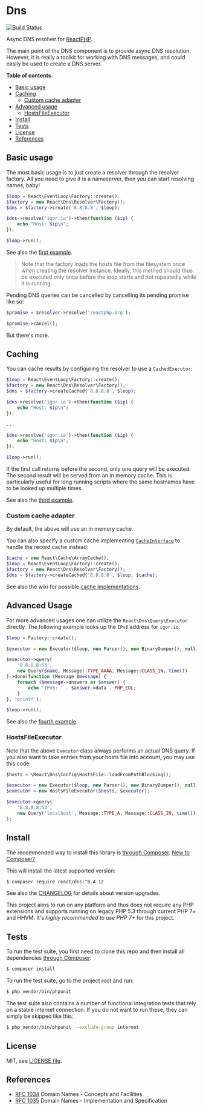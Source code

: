 # Dns

[![Build Status](https://travis-ci.org/reactphp/dns.svg?branch=master)](https://travis-ci.org/reactphp/dns)

Async DNS resolver for [ReactPHP](https://reactphp.org/).

The main point of the DNS component is to provide async DNS resolution.
However, it is really a toolkit for working with DNS messages, and could
easily be used to create a DNS server.

**Table of contents**

* [Basic usage](#basic-usage)
* [Caching](#caching)
  * [Custom cache adapter](#custom-cache-adapter)
* [Advanced usage](#advanced-usage)
  * [HostsFileExecutor](#hostsfileexecutor)
* [Install](#install)
* [Tests](#tests)
* [License](#license)
* [References](#references)

## Basic usage

The most basic usage is to just create a resolver through the resolver
factory. All you need to give it is a nameserver, then you can start resolving
names, baby!

```php
$loop = React\EventLoop\Factory::create();
$factory = new React\Dns\Resolver\Factory();
$dns = $factory->create('8.8.8.8', $loop);

$dns->resolve('igor.io')->then(function ($ip) {
    echo "Host: $ip\n";
});

$loop->run();
```

See also the [first example](examples).

> Note that the factory loads the hosts file from the filesystem once when
  creating the resolver instance.
  Ideally, this method should thus be executed only once before the loop starts
  and not repeatedly while it is running.

Pending DNS queries can be cancelled by cancelling its pending promise like so:

```php
$promise = $resolver->resolve('reactphp.org');

$promise->cancel();
```

But there's more.

## Caching

You can cache results by configuring the resolver to use a `CachedExecutor`:

```php
$loop = React\EventLoop\Factory::create();
$factory = new React\Dns\Resolver\Factory();
$dns = $factory->createCached('8.8.8.8', $loop);

$dns->resolve('igor.io')->then(function ($ip) {
    echo "Host: $ip\n";
});

...

$dns->resolve('igor.io')->then(function ($ip) {
    echo "Host: $ip\n";
});

$loop->run();
```

If the first call returns before the second, only one query will be executed.
The second result will be served from an in memory cache.
This is particularly useful for long running scripts where the same hostnames
have to be looked up multiple times.

See also the [third example](examples).

### Custom cache adapter

By default, the above will use an in memory cache.

You can also specify a custom cache implementing [`CacheInterface`](https://github.com/reactphp/cache) to handle the record cache instead:

```php
$cache = new React\Cache\ArrayCache();
$loop = React\EventLoop\Factory::create();
$factory = new React\Dns\Resolver\Factory();
$dns = $factory->createCached('8.8.8.8', $loop, $cache);
```

See also the wiki for possible [cache implementations](https://github.com/reactphp/react/wiki/Users#cache-implementations).

## Advanced Usage

For more advanced usages one can utilize the `React\Dns\Query\Executor` directly.
The following example looks up the `IPv6` address for `igor.io`.

```php
$loop = Factory::create();

$executor = new Executor($loop, new Parser(), new BinaryDumper(), null);

$executor->query(
    '8.8.8.8:53', 
    new Query($name, Message::TYPE_AAAA, Message::CLASS_IN, time())
)->done(function (Message $message) {
    foreach ($message->answers as $answer) {
        echo 'IPv6: ' . $answer->data . PHP_EOL;
    }
}, 'printf');

$loop->run();

```

See also the [fourth example](examples).

### HostsFileExecutor

Note that the above `Executor` class always performs an actual DNS query.
If you also want to take entries from your hosts file into account, you may
use this code:

```php
$hosts = \React\Dns\Config\HostsFile::loadFromPathBlocking();

$executor = new Executor($loop, new Parser(), new BinaryDumper(), null);
$executor = new HostsFileExecutor($hosts, $executor);

$executor->query(
    '8.8.8.8:53', 
    new Query('localhost', Message::TYPE_A, Message::CLASS_IN, time())
);
```

## Install

The recommended way to install this library is [through Composer](https://getcomposer.org).
[New to Composer?](https://getcomposer.org/doc/00-intro.md)

This will install the latest supported version:

```bash
$ composer require react/dns:^0.4.12
```

See also the [CHANGELOG](CHANGELOG.md) for details about version upgrades.

This project aims to run on any platform and thus does not require any PHP
extensions and supports running on legacy PHP 5.3 through current PHP 7+ and
HHVM.
It's *highly recommended to use PHP 7+* for this project.

## Tests

To run the test suite, you first need to clone this repo and then install all
dependencies [through Composer](https://getcomposer.org):

```bash
$ composer install
```

To run the test suite, go to the project root and run:

```bash
$ php vendor/bin/phpunit
```

The test suite also contains a number of functional integration tests that rely
on a stable internet connection.
If you do not want to run these, they can simply be skipped like this:

```bash
$ php vendor/bin/phpunit --exclude-group internet
```

## License

MIT, see [LICENSE file](LICENSE).

## References

* [RFC 1034](https://tools.ietf.org/html/rfc1034) Domain Names - Concepts and Facilities
* [RFC 1035](https://tools.ietf.org/html/rfc1035) Domain Names - Implementation and Specification
